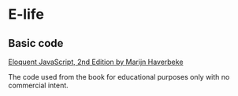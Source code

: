 # E-life

## Basic code

[Eloquent JavaScript, 2nd Edition by Marijn Haverbeke](https://eloquentjavascript.net/2nd_edition/)

The code used from the book for educational purposes only with no commercial intent.